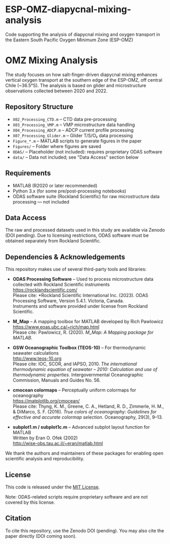 # ESP-OMZ-diapycnal-mixing-analysis
Code supporting the analysis of diapycnal mixing and oxygen transport in the Eastern South Pacific Oxygen Minimum Zone (ESP-OMZ)
# OMZ Mixing Analysis

The study focuses on how salt-finger-driven diapycnal mixing enhances vertical oxygen transport at the southern edge of the ESP-OMZ, off central Chile (~36.5°S). The analysis is based on glider and microstructure observations collected between 2020 and 2022.

## Repository Structure

- `X02_Processing_CTD.m` – CTD data pre-processing
- `X03_Processing_VMP.m` – VMP microstructure data handling
- `X04_Processing_ADCP.m` – ADCP current profile processing
- `X07_Processing_Glider.m` – Glider T/S/O₂ data processing
- `Figure_*.m` – MATLAB scripts to generate figures in the paper
- `Figures/` – Folder where figures are saved
- `ODAS/` – Placeholder (not included): requires proprietary ODAS software
- `data/` – Data not included; see "Data Access" section below

## Requirements

- MATLAB (R2020 or later recommended)
- Python 3.x (for some pre/post-processing notebooks)
- ODAS software suite (Rockland Scientific) for raw microstructure data processing — not included

## Data Access

The raw and processed datasets used in this study are available via Zenodo (DOI pending). Due to licensing restrictions, ODAS software must be obtained separately from Rockland Scientific.

## Dependencies & Acknowledgements

This repository makes use of several third-party tools and libraries:
- **ODAS Processing Software** – Used to process microstructure data collected with Rockland Scientific instruments  
  https://rocklandscientific.com/  
  Please cite: *Rockland Scientific International Inc. (2023). ODAS Processing Software, Version 5.4.1. Victoria, Canada.  
  Instruments and software provided under license from Rockland Scientific.

- **M_Map** – A mapping toolbox for MATLAB developed by Rich Pawlowicz  
  https://www.eoas.ubc.ca/~rich/map.html  
  Please cite: Pawlowicz, R. (2020). *M_Map: A Mapping package for MATLAB.*

- **GSW Oceanographic Toolbox (TEOS-10)** – For thermodynamic seawater calculations  
  http://www.teos-10.org  
  Please cite: IOC, SCOR, and IAPSO, 2010. *The international thermodynamic equation of seawater – 2010: Calculation and use of thermodynamic properties*. Intergovernmental Oceanographic Commission, Manuals and Guides No. 56.

- **cmocean colormaps** – Perceptually uniform colormaps for oceanography  
  https://matplotlib.org/cmocean/  
  Please cite: Thyng, K. M., Greene, C. A., Hetland, R. D., Zimmerle, H. M., & DiMarco, S. F. (2016). *True colors of oceanography: Guidelines for effective and accurate colormap selection*. Oceanography, 29(3), 9–13.

- **subplot1.m / subplot1c.m** – Advanced subplot layout function for MATLAB  
  Written by Eran O. Ofek (2002)  
  http://wise-obs.tau.ac.il/~eran/matlab.html

We thank the authors and maintainers of these packages for enabling open scientific analysis and reproducibility.

## License

This code is released under the [MIT License](LICENSE).

Note: ODAS-related scripts require proprietary software and are not covered by this license.

## Citation

To cite this repository, use the Zenodo DOI (pending). You may also cite the paper directly (DOI coming soon).

